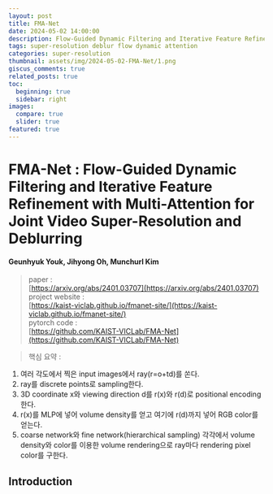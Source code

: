 ```yaml
---
layout: post
title: FMA-Net
date: 2024-05-02 14:00:00
description: Flow-Guided Dynamic Filtering and Iterative Feature Refinement with Multi-Attention for Joint Video Super-Resolution and Deblurring
tags: super-resolution deblur flow dynamic attention
categories: super-resolution
thumbnail: assets/img/2024-05-02-FMA-Net/1.png
giscus_comments: true
related_posts: true
toc:
  beginning: true
  sidebar: right
images:
  compare: true
  slider: true
featured: true
---
```


# FMA-Net : Flow-Guided Dynamic Filtering and Iterative Feature Refinement with Multi-Attention for Joint Video Super-Resolution and Deblurring

#### Geunhyuk Youk, Jihyong Oh, Munchurl Kim

> paper :  
[https://arxiv.org/abs/2401.03707](https://arxiv.org/abs/2401.03707)  
project website :  
[https://kaist-viclab.github.io/fmanet-site/](https://kaist-viclab.github.io/fmanet-site/)  
pytorch code :  
[https://github.com/KAIST-VICLab/FMA-Net](https://github.com/KAIST-VICLab/FMA-Net)  

> 핵심 요약 :  
1. 여러 각도에서 찍은 input images에서 ray(r=o+td)를 쏜다.
2. ray를 discrete points로 sampling한다.
3. 3D coordinate x와 viewing direction d를 r(x)와 r(d)로 positional encoding한다.
4. r(x)를 MLP에 넣어 volume density를 얻고 여기에 r(d)까지 넣어 RGB color를 얻는다.
5. coarse network와 fine network(hierarchical sampling) 각각에서 volume density와 color를 이용한 volume rendering으로 ray마다 rendering pixel color를 구한다.

## Introduction
